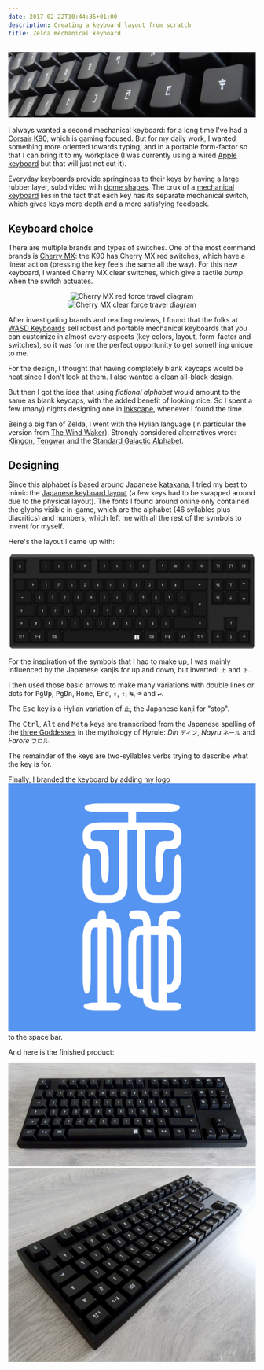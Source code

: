 ```yaml
---
date: 2017-02-22T10:44:35+01:00
description: Creating a keyboard layout from scratch
title: Zelda mechanical keyboard
---
```


![](/img/keyboard/header.png)

I always wanted a second mechanical keyboard: for a long time I've had a [Corsair K90](http://www.corsair.com/en-eu/vengeance-k90-performance-mmo-mechanical-gaming-keyboard), which is gaming focused. But for my daily work, I wanted something more oriented towards typing, and in a portable form-factor so that I can bring it to my workplace (I was currently using a wired [Apple keyboard](http://www.apple.com/uk/shop/product/MB110B/B/apple-keyboard-with-numeric-keypad-british) but that will just not cut it).

Everyday keyboards provide springiness to their keys by having a large rubber layer, subdivided with [dome shapes](https://en.wikipedia.org/wiki/Keyboard_technology#Dome-switch_keyboard). The crux of a [mechanical keyboard](https://en.wikipedia.org/wiki/Keyboard_technology#Mechanical-switch_keyboard) lies in the fact that each key has its separate mechanical switch, which gives keys more depth and a more satisfying feedback.

## Keyboard choice

There are multiple brands and types of switches. One of the most command brands is [Cherry MX](https://deskthority.net/wiki/Cherry_MX): the K90 has Cherry MX red switches, which have a linear action (pressing the key feels the same all the way). For this new keyboard, I wanted Cherry MX clear switches, which give a tactile *bump* when the switch actuates.

<center><img src=http://www.wasdkeyboards.com/media/guide/graph-mx-red.jpg alt="Cherry MX red force travel diagram" style="width: 200px"/> <img src=http://www.wasdkeyboards.com/media/guide/graph-mx-clear.jpg alt="Cherry MX clear force travel diagram" style="width: 200px"/></center>

After investigating brands and reading reviews, I found that the folks at [WASD Keyboards](http://www.wasdkeyboards.com/) sell robust and portable mechanical keyboards that you can customize in almost every aspects (key colors, layout, form-factor and switches), so it was for me the perfect opportunity to get something unique to me.

For the design, I thought that having completely blank keycaps would be neat since I don't look at them. I also wanted a clean all-black design.

But then I got the idea that using *fictional alphabet* would amount to the same as blank keycaps, with the added benefit of looking nice. So I spent a few (many) nights designing one in [Inkscape](https://en.wikipedia.org/wiki/Inkscape), whenever I found the time.

Being a big fan of Zelda, I went with the Hylian language (in particular the version from [The Wind Waker](http://www.omniglot.com/conscripts/hylian2.htm)). Strongly considered alternatives were: [Klingon](http://www.omniglot.com/conscripts/klingon.htm), [Tengwar](http://www.omniglot.com/writing/tengwar.htm) and the [Standard Galactic Alphabet](http://www.omniglot.com/conscripts/sga.htm).

## Designing

Since this alphabet is based around Japanese [katakana](https://en.wikipedia.org/wiki/Katakana), I tried my best to mimic the [Japanese keyboard layout](https://en.wikipedia.org/wiki/Keyboard_layout#Japanese) (a few keys had to be swapped around due to the physical layout). The fonts I found around online only contained the glyphs visible in-game, which are the alphabet (46 syllables plus diacritics) and numbers, which left me with all the rest of the symbols to invent for myself.

Here's the layout I came up with:

![The jp-HY layout](/img/keyboard/layout.png)

For the inspiration of the symbols that I had to make up, I was mainly influenced by the Japanese kanjis for up and down, but inverted: `上` and `下`.

I then used those basic arrows to make many variations with double lines or dots for <kbd>PgUp</kbd>, <kbd>PgDn</kbd>, <kbd>Home</kbd>, <kbd>End</kbd>, <kbd>⇧</kbd>, <kbd>⇪</kbd>, <kbd>↹</kbd>, <kbd>⌫</kbd> and <kbd>↵</kbd>.

The <kbd>Esc</kbd> key is a Hylian variation of `止`, the Japanese kanji for "stop".

The <kbd>Ctrl</kbd>, <kbd>Alt</kbd> and <kbd>Meta</kbd> keys are transcribed from the Japanese spelling of the [three Goddesses](https://zeldawiki.org/Golden_Goddesses) in the mythology of Hyrule: *Din* `ディン`, *Nayru* `ネール` and *Farore* `フロル`.

The remainder of the keys are two-syllables verbs trying to describe what the key is for.

Finally, I branded the keyboard by adding my logo <img class="inline-image" src="/images/hanko.png" /> to the space bar.

And here is the finished product:

![Manufactured keyboard #1](/img/keyboard/keyboard1.png)
![Manufactured keyboard #2](/img/keyboard/keyboard2.png)
